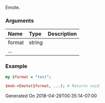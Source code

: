 Emote.
### Arguments
**Name**|**Type**|**Description**
:---|:---|:---
format|string|
...||

### Example

```perl
my $format = "test";

$mob->Emote($format, ...); # Returns void
```


Generated On 2018-04-29T00:35:14-07:00